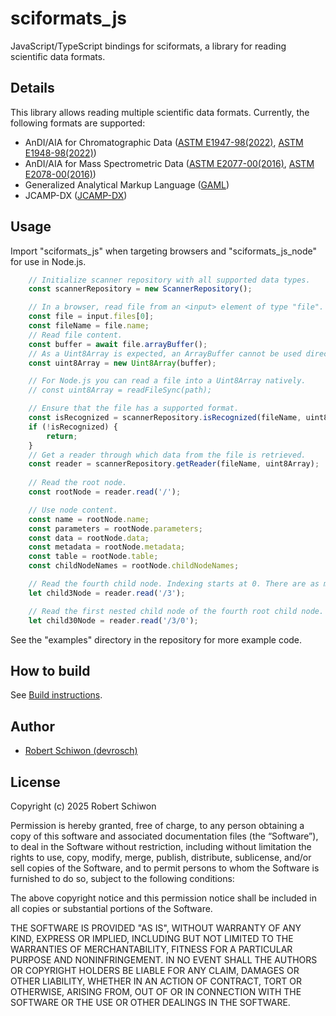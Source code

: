 # sciformats_js

JavaScript/TypeScript bindings for sciformats, a library for reading scientific data formats.

## Details

This library allows reading multiple scientific data formats. Currently, the following formats are supported:
- AnDI/AIA for Chromatographic Data ([ASTM E1947-98(2022)](https://www.astm.org/e1947-98r22.html), [ASTM E1948-98(2022)](https://www.astm.org/e1948-98r22.html))
- AnDI/AIA for Mass Spectrometric Data ([ASTM E2077-00(2016)](https://www.astm.org/e2077-00r16.html), [ASTM E2078-00(2016)](https://www.astm.org/e2078-00r16.html))
- Generalized Analytical Markup Language ([GAML](https://www.gaml.org/))
- JCAMP-DX ([JCAMP-DX](http://www.jcamp-dx.org/))

## Usage

Import "sciformats_js" when targeting browsers and "sciformats_js_node" for use in Node.js.

```js
    // Initialize scanner repository with all supported data types.
    const scannerRepository = new ScannerRepository();

    // In a browser, read file from an <input> element of type "file".
    const file = input.files[0];
    const fileName = file.name;
    // Read file content.
    const buffer = await file.arrayBuffer();
    // As a Uint8Array is expected, an ArrayBuffer cannot be used directly.
    const uint8Array = new Uint8Array(buffer);

    // For Node.js you can read a file into a Uint8Array natively.
    // const uint8Array = readFileSync(path);

    // Ensure that the file has a supported format.
    const isRecognized = scannerRepository.isRecognized(fileName, uint8Array);
    if (!isRecognized) {
        return;
    }
    // Get a reader through which data from the file is retrieved.
    const reader = scannerRepository.getReader(fileName, uint8Array);
    
    // Read the root node.
    const rootNode = reader.read('/');

    // Use node content.
    const name = rootNode.name;
    const parameters = rootNode.parameters;
    const data = rootNode.data;
    const metadata = rootNode.metadata;
    const table = rootNode.table;
    const childNodeNames = rootNode.childNodeNames;

    // Read the fourth child node. Indexing starts at 0. There are as many child nodes as elements in the child_node_names list.
    let child3Node = reader.read('/3');

    // Read the first nested child node of the fourth root child node.
    let child30Node = reader.read('/3/0');
```

See the "examples" directory in the repository for more example code.

## How to build

See [Build instructions](./BUILD_INSTRUCTIONS.md).

## Author

- [Robert Schiwon (devrosch)](https://github.com/devrosch)

## License

Copyright (c) 2025 Robert Schiwon

Permission is hereby granted, free of charge, to any person obtaining a copy of this software and associated documentation files (the “Software”), to deal in the Software without restriction, including without limitation the rights to use, copy, modify, merge, publish, distribute, sublicense, and/or sell copies of the Software, and to permit persons to whom the Software is furnished to do so, subject to the following conditions:

The above copyright notice and this permission notice shall be included in all copies or substantial portions of the Software.

THE SOFTWARE IS PROVIDED "AS IS", WITHOUT WARRANTY OF ANY KIND, EXPRESS OR IMPLIED, INCLUDING BUT NOT LIMITED TO THE WARRANTIES OF MERCHANTABILITY, FITNESS FOR A PARTICULAR PURPOSE AND NONINFRINGEMENT. IN NO EVENT SHALL THE AUTHORS OR COPYRIGHT HOLDERS BE LIABLE FOR ANY CLAIM, DAMAGES OR OTHER LIABILITY, WHETHER IN AN ACTION OF CONTRACT, TORT OR OTHERWISE, ARISING FROM, OUT OF OR IN CONNECTION WITH THE SOFTWARE OR THE USE OR OTHER DEALINGS IN THE SOFTWARE.
